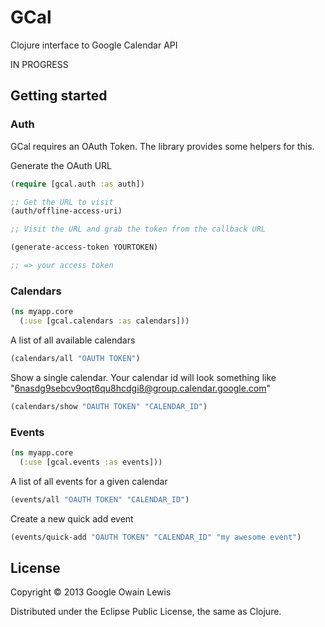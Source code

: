 # GCal

Clojure interface to Google Calendar API

IN PROGRESS

## Getting started

### Auth

GCal requires an OAuth Token. The library provides some helpers for this.

Generate the OAuth URL

```clojure
(require [gcal.auth :as auth])

;; Get the URL to visit
(auth/offline-access-uri)

;; Visit the URL and grab the token from the callback URL

(generate-access-token YOURTOKEN)

;; => your access token

```

### Calendars

```clojure
(ns myapp.core
  (:use [gcal.calendars :as calendars]))
```

A list of all available calendars

```clojure
(calendars/all "OAUTH TOKEN")
```

Show a single calendar. Your calendar id will look something like "6nasdg9sebcv9oqt6qu8hcdgi8@group.calendar.google.com"

```clojure
(calendars/show "OAUTH TOKEN" "CALENDAR_ID")
```

### Events

```clojure
(ns myapp.core
  (:use [gcal.events :as events]))
```

A list of all events for a given calendar

```clojure
(events/all "OAUTH TOKEN" "CALENDAR_ID")
```

Create a new quick add event

```clojure
(events/quick-add "OAUTH TOKEN" "CALENDAR_ID" "my awesome event")
```

## License

Copyright © 2013 Google Owain Lewis

Distributed under the Eclipse Public License, the same as Clojure.



